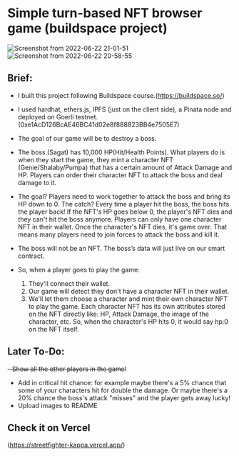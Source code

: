 # Simple turn-based NFT browser game (buildspace project)
![Screenshot from 2022-06-22 21-01-51](https://user-images.githubusercontent.com/79326421/175116047-7fafd04c-cc86-4965-af97-831d390c0e23.png)
![Screenshot from 2022-06-22 20-58-55](https://user-images.githubusercontent.com/79326421/175115619-54d36348-a675-440c-82ea-6e8372d08e1c.png)


## Brief:

- I built this project following Buildspace course.(https://buildspace.so/)
- I used hardhat, ethers.js, IPFS (just on the client side), a Pinata node and deployed on Goerli testnet. (0xe1AcD126BcAE46BC41d02e8f888823BB4e7505E7)
- The goal of our game will be to destroy a boss.
- The boss (Sagat) has 10,000 HP(Hit/Health Points). What players do is when they start the game, they mint a character NFT (Genie/Shalaby/Pumpa) that has a certain amount of Attack Damage and HP. Players can order their character NFT to attack the boss and deal damage to it.
- The goal? Players need to work together to attack the boss and bring its HP down to 0. The catch? Every time a player hit the boss, the boss hits the player back! If the NFT's HP goes below 0, the player's NFT dies and they can't hit the boss anymore. Players can only have one character NFT in their wallet. Once the character's NFT dies, it's game over. That means many players need to join forces to attack the boss and kill it.
- The boss will not be an NFT. The boss’s data will just live on our smart contract.

- So, when a player goes to play the game:
  1) They'll connect their wallet.
  2) Our game will detect they don't have a character NFT in their wallet.
  3) We'll let them choose a character and mint their own character NFT to play the game. Each character NFT has its own attributes stored on the NFT directly like: HP, Attack Damage, the image of the character, etc. So, when the character's HP hits 0, it would say hp:0 on the NFT itself.

## Later To-Do:
~~- Show all the other players in the game!~~
- Add in critical hit chance: for example maybe there's a 5% chance that some of your characters hit for double the damage. Or maybe there's a 20% chance the boss's attack "misses" and the player gets away lucky!
- Upload images to README

## Check it on Vercel
(https://streetfighter-kappa.vercel.app/)
